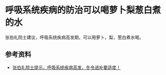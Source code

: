 # 呼吸系统疾病的防治可以喝萝卜梨葱白煮的水

张伯礼院士建议，呼吸系统疾病高发期，可以用萝卜，梨，葱白煮水喝。

## 参考资料
* [张伯礼院士提示，呼吸系统疾病高发，冬令进补要适度！](https://haokan.baidu.com/v?pd=wisenatural&vid=5968423774129009214)
